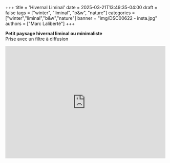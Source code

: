 +++
title = 'Hivernal Liminal'
date = 2025-03-21T13:49:35-04:00
draft = false
tags = ["winter", "liminal", "b&w", "nature"]
categories = ["winter","liminal","b&w","nature"]
banner = "img/DSC00622 - insta.jpg"
authors = ["Marc Laliberté"]
+++

<b> Petit paysage hivernal liminal ou minimaliste </b> <br>Prise avec un filtre à diffusion 

<iframe src="https://www.facebook.com/plugins/post.php?href=https%3A%2F%2Fwww.facebook.com%2Fpermalink.php%3Fstory_fbid%3Dpfbid0UGaMGEZXiGwurTPXQY8Cig6TbGnxSD8ReQTAqgz2vp55AFFrkUhEPJ6trPvZJ2DMl%26id%3D61567037645807&show_text=true&width=500" width="500" height="353" style="border:none;overflow:hidden" scrolling="no" frameborder="0" allowfullscreen="true" allow="autoplay; clipboard-write; encrypted-media; picture-in-picture; web-share"></iframe>
